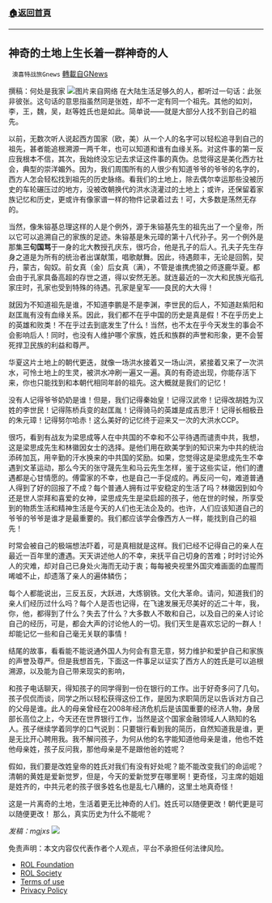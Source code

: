 ###  [:house:返回首頁](https://github.com/ourhimalayas/txt)
---


## 神奇的土地上生长着一群神奇的人
` 澳喜特战旅Gnews` [轉載自GNews](https://gnews.org/zh-hans/2063253/)

撰稿：何处是我家
![](https://assets.gnews.org/wp-content/uploads/2022/02/252-2.png)图片来自网络
在大陆生活足够久的人，都听过一句话：此张非彼张。这句话的意思指虽然同是张姓，却不一定有同一个祖先。其他的如刘，李，王，魏，吴，赵等姓氏也是如此。简单说——就是大部分人找不到自己的祖先。

以前，无数次听人说起西方国家（欧，美）从一个人的名字可以轻松追寻到自己的祖先，甚者能追根溯源一两千年，也可以知道和谁有血缘关系。对这件事的第一反应我根本不信，其次，我始终没忘记去求证这件事的真伪。总觉得这是美化西方社会，典型的崇洋媚外。因为，我们周围所有的人很少有知道爷爷的爷爷的名字的，西方人怎会轻松找到祖先的历史脉络。看我们的土地上，除去偶尔幸运那些没被历史的车轮碾压过的地方，没被改朝换代的洪水浇灌过的土地上；或许，还保留着家族记忆和历史，更或许有像家谱一样的物件记录着过去！可，大多数是荡然无存的。

当然，像朱镕基总理这样的人是个例外，源于朱镕基先生的祖先出了一个皇帝，所以它可以追溯自己的家族的足迹。朱镕基是朱元璋的第十八代孙子。另一个例外是那集**三句国骂**于一身的北大教授孔庆东，很巧合，他是孔子的后人。孔夫子先生存身之道是为所有的统治者出谋献策，唱歌献舞。因此，待遇颇丰，无论是回鹘，契丹，蒙古，匈奴。前女真（金）后女真（满），不管是谁携虎狼之师逐鹿华夏。都会由于孔家具备高超的存世之道，得以安然无恙。就连最近的一次大和民族光临孔家庄时，孔家也受到特殊的待遇。孔家是皇军——良民的大大得！

就因为不知道祖先是谁，不知道李鹏是不是李渊，李世民的后人，不知道赵紫阳和赵匡胤有没有血缘关系。因此，我们都不在乎中国的历史是真是假！不在乎历史上的英雄和败类！不在乎过去到底发生了什么！当然，也不太在乎今天发生的事会不会影响后人！同时，也没有人维护哪个家族，姓氏和族群的声誉和形象，更不会誓死捍卫民族的利益和尊严。

华夏这片土地上的朝代更迭，就像一场洪水接着又一场山洪，紧接着又来了一次洪水，可怜土地上的生灵，被洪水冲刷一遍又一遍。真的有奇迹出现，你能存活下来，你也只能找到和本朝代相同年龄的祖先。这大概就是我们的记忆！

没有人记得爷爷奶奶是谁！但是，我们记得秦始皇！记得汉武帝！记得改胡姓为汉姓的李世民！记得陈桥兵变的赵匡胤！记得骑马的英雄是成吉思汗！记得长相极丑的朱元璋！记得努尔哈赤！这么美好的记忆终于迎来又一次的大洪水CCP。

很巧，看到有战友为梁思成等人在中共国的不幸和不公平待遇而谴责中共，我想，这是梁思成先生和林徽因女士的选择。是他们用在欧美学到的知识来为中共的统治添砖加瓦，用辛勤的汗水换来的中共国的奖励。如果，您觉得这是梁思成先生不幸遇到文革运动，那么今天的张守晟先生和马云先生怎样，鉴于这些实证，他们的遭遇都是心甘情愿的。傅雷家的不幸，也是自己一手促成的。再反问一句，难道普通人得到了好的回报了不成？每个普通人拥有过平安稳定的生活了吗？林徽因到如今还是世人崇拜和喜爱的女神，梁思成先生是梁启超的孩子，他在世的时候，所享受到的物质生活和精神生活是今天的人们也无法企及的。也许，人们应该知道自己的爷爷的爷爷是谁才是最重要的。我们都应该学会像西方人一样，能找到自己的祖先！

时常会被自己的极端想法吓着，可是真相就是这样。我们已经不记得自己的亲人在最近一百年里的遭遇。天天讲述他人的不幸，来抚平自己切身的苦难；时时讨论外人的灾难，却对自己已身处火海而无动于衷；每每被央视里外国灾难画面的血腥而唏嘘不止，却遗落了亲人的遍体鳞伤；

每个人都能说出，三反五反，大跃进，大炼钢铁。文化大革命。请问，知道我们的亲人们经历过什么吗？每个人是否也记得，在飞速发展无尽美好的近二十年，我，你，他，都得到了什么？失去了什么？大多数人不敢和自己，以及自己的亲人讨论自己的经历，可是，都会大声的讨论他人的一切。我们天生是喜欢忘记的一群人！却能记忆一些和自己毫无关联的事情！

结尾的故事，看看能不能说通外国人为何会有意无意，努力维护和爱护自己和家族的声誉及尊严。但是我想首先，下面这一件事足以证实了西方人的姓氏是可以追根溯源，以及能为自己带来现实的影响，

和孩子电话聊天，得知孩子的同学得到一份在银行的工作。出于好奇多问了几句。孩子侃侃而谈，同学之所以轻松获得这份工作，是因为求职简历足以告诉对方自己的父母是谁。此人的母亲曾经在2008年经济危机后是该国重要的经济人物，身居部长高位之上，今天还在世界银行工作，当然是这个国家金融领域人人熟知的名人。孩子继续学着同学的口气说到：只要银行看到我的简历，自然知道我是谁，更是无比开心聘用我。我不解问孩子，为何从他的名字能知道他母亲是谁，他也不姓他母亲姓，孩子反问我，那他母亲是不是跟他爸的姓呢？

假如，我们要是改姓皇帝的姓氏对我们有没有好处呢？能不能改变我们的命运呢？清朝的黄姓是爱新觉罗，但是，今天的爱新觉罗在哪里啊！更奇怪，习主席的姐姐是姓齐的，中共元老的孩子很多姓名也是乱七八糟的，这里土地真奇怪！

这是一片离奇的土地，生活着更无比神奇的人们。姓氏可以随便更改！朝代更是可以随便更改！ 那么，真实历史为什么不能呢？

*发稿：mgjxs*
![](https://assets.gnews.org/wp-content/uploads/2022/02/TUBIAO-X.jpg)
 

免责声明：本文内容仅代表作者个人观点，平台不承担任何法律风险。

- [ROL Foundation](https://rolfoundation.org/)
- [ROL Society](https://rolsociety.org/)
- [Terms of use](https://gnews.org/terms-of-use-3/)
- [Privacy Policy](https://gnews.org/privacy-policy/)

